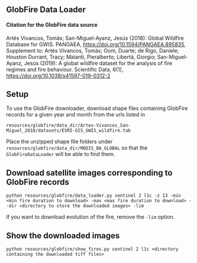 ## GlobFire Data Loader

#### Citation for the GlobFire data source
Artés Vivancos, Tomàs; San-Miguel-Ayanz, Jesús (2018): Global Wildfire Database for GWIS. PANGAEA, https://doi.org/10.1594/PANGAEA.895835, 
	Supplement to: Artés Vivancos, Tomàs; Oom, Duarte; de Rigo, Daniele; Houston Durrant, Tracy; Maianti, Pieralberto; Libertá, Giorgio; San-Miguel-Ayanz, Jesús (2019): A global wildfire dataset for the analysis of fire regimes and fire behaviour. Scientific Data, 6(1), https://doi.org/10.1038/s41597-019-0312-2


## Setup

To use the GlobFire downloader, download shape files containing GlobFire records for a given year and month from the urls listed in

`resources/globfire/data_dir/Artes-Vivancos_San-Miguel_2018/datasets/ESRI-GIS_GWIS_wildfire.tab`

Place the unzipped shape file folders under `resources/globfire/data_dir/MODIS_BA_GLOBAL` so that the `GlobFireDataLoader` will be able to find them.

## Download satellite images corresponding to GlobFire records
```python resources/globfire/data_loader.py sentinel 2 l1c -z 13 -min <min fire duration to download> -max <max fire duration to download> --dir <directory to store the downloaded images> -lim```

If you want to download evolution of the fire, remove the `-lim` option.

## Show the downloaded images
```python resources/globfire/show_fires.py sentinel 2 l1c <directory containing the downloaded tiff files>```
